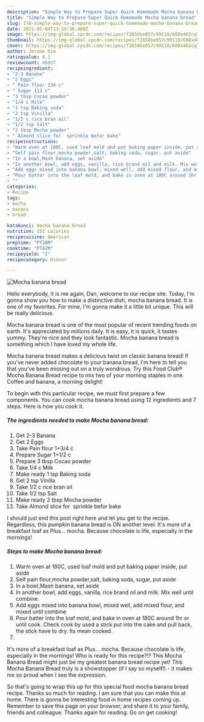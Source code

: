 ```yaml
---
description: "Simple Way to Prepare Super Quick Homemade Mocha banana bread"
title: "Simple Way to Prepare Super Quick Homemade Mocha banana bread"
slug: 178-simple-way-to-prepare-super-quick-homemade-mocha-banana-bread
date: 2021-05-04T13:35:36.400Z
image: https://img-global.cpcdn.com/recipes/f2656be057c99110/680x482cq70/mocha-banana-bread-recipe-main-photo.jpg
thumbnail: https://img-global.cpcdn.com/recipes/f2656be057c99110/680x482cq70/mocha-banana-bread-recipe-main-photo.jpg
cover: https://img-global.cpcdn.com/recipes/f2656be057c99110/680x482cq70/mocha-banana-bread-recipe-main-photo.jpg
author: Jerome Kim
ratingvalue: 4.1
reviewcount: 46957
recipeingredient:
- "2-3 Banana"
- "2 Eggs"
- " Pain flour 134 c"
- " Sugar 112 c"
- "3 tbsp Cocao powder"
- "1/4 c Milk"
- "1 tsp Baking soda"
- "2 tsp Vinilla"
- "1/2 c rice bran oil"
- "1/2 tsp Salt"
- "2 tbsp Mocha powder"
- " Almond slice for  sprinkle befor bake"
recipeinstructions:
- "Warm oven at 180C, used loaf mold and put baking paper inside, put aside"
- "Self pain flour,mocha powder,salt, baking soda, sugar, put aside"
- "In a bowl,Mash banana, set aside"
- "In another bowl, add eggs, vanilla, rice brand oil and milk. Mix well until combine."
- "Add eggs mixed into banana bowl, mixed well, add mixed flour, and mixed until combine"
- "Pour batter into the loaf mold, and bake in oven at 180C around 1hr or until cook. Check cook by used a stick put into the cake and pull back, the stick have to dry. Its mean cooked."
- ""
categories:
- Recipe
tags:
- mocha
- banana
- bread

katakunci: mocha banana bread 
nutrition: 152 calories
recipecuisine: American
preptime: "PT38M"
cooktime: "PT42M"
recipeyield: "1"
recipecategory: Dinner

---
```



![Mocha banana bread](https://img-global.cpcdn.com/recipes/f2656be057c99110/680x482cq70/mocha-banana-bread-recipe-main-photo.jpg)

Hello everybody, it is me again, Dan, welcome to our recipe site. Today, I'm gonna show you how to make a distinctive dish, mocha banana bread. It is one of my favorites. For mine, I'm gonna make it a little bit unique. This will be really delicious.

Mocha banana bread is one of the most popular of recent trending foods on earth. It's appreciated by millions daily. It is easy, it is quick, it tastes yummy. They're nice and they look fantastic. Mocha banana bread is something which I have loved my whole life.

Mocha banana bread makes a delicious twist on classic banana bread! If you&#39;ve never added chocolate to your banana bread, I&#39;m here to tell you that you&#39;ve been missing out on a truly wondrous. Try this Food Club® Mocha Banana Bread recipe to mix two of your morning staples in one. Coffee and banana, a morning delight!


To begin with this particular recipe, we must first prepare a few components. You can cook mocha banana bread using 12 ingredients and 7 steps. Here is how you cook it.

<!--inarticleads1-->

##### The ingredients needed to make Mocha banana bread:

1. Get 2-3 Banana
1. Get 2 Eggs
1. Take  Pain flour 1+3/4 c
1. Prepare  Sugar 1+1/2 c
1. Prepare 3 tbsp Cocao powder
1. Take 1/4 c Milk
1. Make ready 1 tsp Baking soda
1. Get 2 tsp Vinilla
1. Take 1/2 c rice bran oil
1. Take 1/2 tsp Salt
1. Make ready 2 tbsp Mocha powder
1. Take  Almond slice for  sprinkle befor bake


I should just end this post right here and let you get to the recipe. Regardless, this pumpkin banana bread is ON another level. It&#39;s more of a breakfast loaf as Plus… mocha. Because chocolate is life, especially in the mornings! 

<!--inarticleads2-->

##### Steps to make Mocha banana bread:

1. Warm oven at 180C, used loaf mold and put baking paper inside, put aside
1. Self pain flour,mocha powder,salt, baking soda, sugar, put aside
1. In a bowl,Mash banana, set aside
1. In another bowl, add eggs, vanilla, rice brand oil and milk. Mix well until combine.
1. Add eggs mixed into banana bowl, mixed well, add mixed flour, and mixed until combine
1. Pour batter into the loaf mold, and bake in oven at 180C around 1hr or until cook. Check cook by used a stick put into the cake and pull back, the stick have to dry. Its mean cooked.
1. 


It&#39;s more of a breakfast loaf as Plus… mocha. Because chocolate is life, especially in the mornings! Who is ready for this recipe?!? This Mocha Banana Bread might just be my greatest banana bread recipe yet! This Mocha Banana Bread truly is a showstopper (if I say so myself!) - it makes me so proud when I see the expression. 

So that's going to wrap this up for this special food mocha banana bread recipe. Thanks so much for reading. I am sure that you can make this at home. There is gonna be interesting food in home recipes coming up. Remember to save this page on your browser, and share it to your family, friends and colleague. Thanks again for reading. Go on get cooking!

